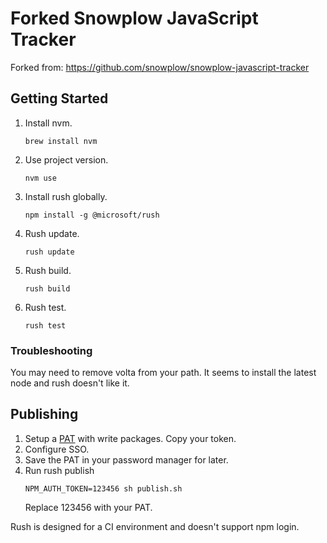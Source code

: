 # Forked Snowplow JavaScript Tracker

Forked from: https://github.com/snowplow/snowplow-javascript-tracker

## Getting Started
1. Install nvm.
    ```
    brew install nvm
    ```
1. Use project version.
    ```
    nvm use
    ```
1. Install rush globally.
    ```
    npm install -g @microsoft/rush
    ```
1. Rush update.
    ```
    rush update
    ```
1. Rush build.
    ```
    rush build
    ```
1. Rush test.
    ```
    rush test
    ```

### Troubleshooting
You may need to remove volta from your path. It seems to install the latest node and rush doesn't like it.

## Publishing
1. Setup a [PAT](https://github.com/settings/tokens) with write packages. Copy your token.
1. Configure SSO.
1. Save the PAT in your password manager for later.
1. Run rush publish
    ```
    NPM_AUTH_TOKEN=123456 sh publish.sh
    ```
    Replace 123456 with your PAT.

Rush is designed for a CI environment and doesn't support npm login.


